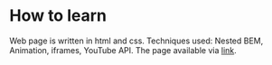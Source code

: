 # How to learn
Web page is written in html and css.
Techniques used: Nested BEM, Animation, iframes, YouTube API.
The page available via [link](https://kizyalleski.github.io/portfolio/).
